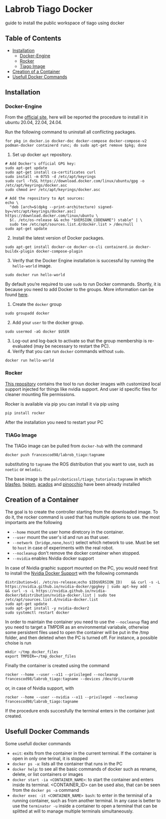 # Labrob Tiago Docker
guide to install the public workspace of tiago using docker

## Table of Contents
* [Installation](#installation)
    - [Docker-Engine](#docker-engine)
    - [Rocker](#rocker)
    - [Tiago Image](#tiago-image)
* [Creation of a Container](#creation-of-a-container)
* [Usefull Docker Commands](#usefull-docker-commands)



## Installation


### Docker-Engine
From the [official site](https://docs.docker.com/engine/install/), here will be reported the procedure to install it in ubuntu 20.04, 22.04, 24.04.

Run the following command to uninstall all conflicting packages.
```
for pkg in docker.io docker-doc docker-compose docker-compose-v2 podman-docker containerd runc; do sudo apt-get remove $pkg; done
```
1. Set up docker `apt` repository.
```
# Add Docker's official GPG key:
sudo apt-get update
sudo apt-get install ca-certificates curl
sudo install -m 0755 -d /etc/apt/keyrings
sudo curl -fsSL https://download.docker.com/linux/ubuntu/gpg -o /etc/apt/keyrings/docker.asc
sudo chmod a+r /etc/apt/keyrings/docker.asc

# Add the repository to Apt sources:
echo \
  "deb [arch=$(dpkg --print-architecture) signed-by=/etc/apt/keyrings/docker.asc] https://download.docker.com/linux/ubuntu \
  $(. /etc/os-release && echo "$VERSION_CODENAME") stable" | \
  sudo tee /etc/apt/sources.list.d/docker.list > /dev/null
sudo apt-get update
```
2. Install the latest version of Docker packages.
```
sudo apt-get install docker-ce docker-ce-cli containerd.io docker-buildx-plugin docker-compose-plugin
```
3. Verify that the Docker Engine installation is successful by running the `hello-world` image.
```
sudo docker run hello-world
```

By default you’re required to use `sudo` to run Docker commands. Shortly, it is because you need to add Docker to the groups. More information can be found [here](https://docs.docker.com/engine/install/linux-postinstall/).
1. Create the `docker` group
```
sudo groupadd docker
```
2. Add your `user` to the docker group.
```
sudo usermod -aG docker $USER
```
3. Log-out and log-back to activate so that the group membership is re-evaluated (may be necessary to restart the PC). 
4. Verify that you can run `docker` commands without `sudo`.
```
docker run hello-world
```


### Rocker
[This repository](https://github.com/rocker-org/rocker) contains the tool to run docker images with customized local support injected for things like nvidia support. And user id specific files for cleaner mounting file permissions.

Rocker is available via pip you can install it via pip using
```
pip install rocker
```
After the installation you need to restart your PC


### TIAGo Image
The TIAGo image can be pulled from `docker-hub` with the command
```
docker push francescod98/labrob_tiago:tagname
```
substituting to `tagname` the ROS distribution that you want to use, such as `noetic` or `melodic`.

The base image is the `palroboticssl/tiago_tutorials:tagname` in which [blasfeo](https://github.com/giaf/blasfeo), [hpipm](https://github.com/giaf/hpipm), [acados](https://docs.acados.org/) and [pinocchio](https://stack-of-tasks.github.io/pinocchio/) have been already installed



## Creation of a Container

The goal is to create the controller starting from the downloaded image. To do it, the rocker command is used that has multiple options to use.
the most importants are the following
 - `--home` mount the user home diretcory in the container.
 - `--user` mount the user's id and run as that user.
 - `--network {bridge,none,host}` select which network to use. Must be set to `host` in case of experiments with the real robot.
 - `--nocleanup` don't remove the docker container when stopped.
 - `--nvidia` enables Nvidia docker support

In case of Nvidia graphic support mounted on the PC, you would need first to install the [Nvidia Docker Support](https://docs.nvidia.com/datacenter/cloud-native/container-toolkit/install-guide.html#docker) with the following commands
```
distribution=$(. /etc/os-release;echo $ID$VERSION_ID)    && curl -s -L https://nvidia.github.io/nvidia-docker/gpgkey | sudo apt-key add -    && curl -s -L https://nvidia.github.io/nvidia-docker/$distribution/nvidia-docker.list | sudo tee /etc/apt/sources.list.d/nvidia-docker.list
sudo apt-get update
sudo apt-get install -y nvidia-docker2
sudo systemctl restart docker
```

In order to maintain the container you need to use the `--nocleanup` flag and you need to target a TMPDIR as an environmental variabale, otherwise some persistent files used to open the container will be put in the /tmp folder, and then deleted when the PC is turned off. For instance, a possible choise is run
```
mkdir ~/tmp_docker_files
export TMPDIR=~/tmp_docker_files
```

Finally the container is created using the command
```
rocker --home --user --x11 --privileged --nocleanup francescod98/labrob_tiago:tagname --devices /dev/dri/card0 
```
or, in case of Nvidia support, with
```
rocker --home --user --nvidia --x11 --privileged --nocleanup francescod98/labrob_tiago:tagname
```
If the procedure ends succesfully the terminal enters in the container just created.



## Usefull Docker Commands

Some usefull docker commands
 - `exit`: exits from the container in the current terminal. If the container is open in only one terinal, it is stopped
 - `docker ps -a`: lists all the container that runs in the PC
 - `docker help`: to see all the basic commands of docker such as rename, delete, or list containers or images
 - `docker start -ia <CONTAINER_NAME>`: to start the container and enters inside its terminal. <CONTAINER_ID> can be used also, that can be seen from the `docker ps -a` command
 - `docker exec -it <CONTAINER_NAME> bash`: to enter in the terminal of a running container, such as from another terminal. In any case is better to use the `terminator -u` inside a container to open a terminal that can be splitted at will to manage multiple terminals simultaneously.
